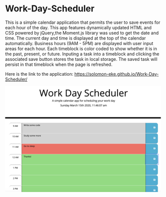 # Work-Day-Scheduler
This is a simple calendar application that permits the user to save events for each hour of the day. This app features dynamically updated HTML and CSS powered by jQuery,the Moment.js library was used to get the date and time.
The current day and time is displayed at the top of the calendar automatically. Business hours (9AM - 5PM) are displayed with user input areas for each hour. Each timeblock is color coded to show whether it is in the past, present, or future. Inputing a task into a timeblock and clicking the associated save button stores the task in local storage. The saved task will persist in that timeblock when the page is refreshed.

Here is the link to the application: https://solomon-eke.github.io/Work-Day-Scheduler/




<img width="960" alt="Screenshot2020-01-3013 37 46" 
src="https://github.com/solomon-eke/Work-Day-Scheduler/blob/master/screenshot/screenshot.png" 
style="max-width:100%;">
